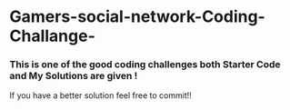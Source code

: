 # Gamers-social-network-Coding-Challange-
### This is one of the good coding challenges both Starter Code and My Solutions are given !

If you have a better solution feel free to commit!!
